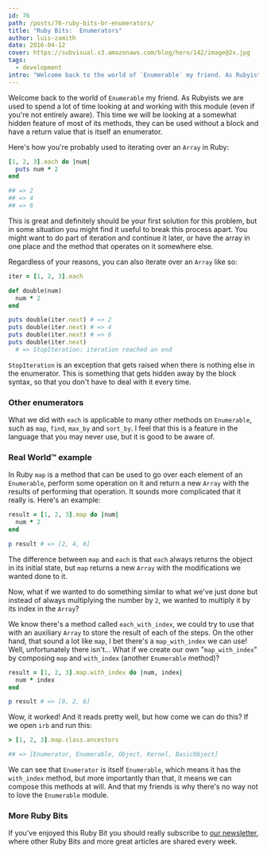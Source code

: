 ```yaml
---
id: 76
path: /posts/76-ruby-bits-br-enumerators/
title: "Ruby Bits:  Enumerators"
author: luis-zamith
date: 2016-04-12
cover: https://subvisual.s3.amazonaws.com/blog/hero/142/image@2x.jpg
tags:
  - development
intro: "Welcome back to the world of `Enumerable` my friend. As Rubyists we are used to"
---
```


Welcome back to the world of `Enumerable` my friend. As Rubyists we are used to
spend a lot of time looking at and working with this module (even if you're not
entirely aware). This time we will be looking at a somewhat hidden feature of
most of its methods, they can be used without a block and have a return value
that is itself an enumerator.

Here's how you're probably used to iterating over an `Array` in Ruby:

```ruby
[1, 2, 3].each do |num|
  puts num * 2
end

## => 2
## => 4
## => 6
```

This is great and definitely should be your first solution for this problem, but
in some situation you might find it useful to break this process apart. You
might want to do part of iteration and continue it later, or have the array in
one place and the method that operates on it somewhere else.

Regardless of your reasons, you can also iterate over an `Array` like so:

```ruby
iter = [1, 2, 3].each

def double(num)
  num * 2
end

puts double(iter.next) # => 2
puts double(iter.next) # => 4
puts double(iter.next) # => 6
puts double(iter.next) 
  # => StopIteration: iteration reached an end
```

`StopIteration` is an exception that gets raised when there is nothing else in
the enumerator. This is something that gets hidden away by the block syntax, so
that you don't have to deal with it every time.

### Other enumerators

What we did with `each` is applicable to many other methods on `Enumerable`,
such as `map`, `find`, `max_by` and `sort_by`. I feel that this is a feature in
the language that you may never use, but it is good to be aware of.

### Real World™ example

In Ruby `map` is a method that can be used to go over each element of an
`Enumerable`, perform some operation on it and return a new `Array` with the
results of performing that operation. It sounds more complicated that it really
is. Here's an example:

```ruby
result = [1, 2, 3].map do |num|
  num * 2
end

p result # => [2, 4, 6]
```

The difference between `map` and `each` is that `each` always returns the object
in its initial state, but `map` returns a new `Array` with the modifications we
wanted done to it.

Now, what if we wanted to do something similar to what we've just done but
instead of always multiplying the number by `2`, we wanted to multiply it by its
index in the `Array`?

We know there's a method called `each_with_index`, we could try to use that with
an auxiliary `Array` to store the result of each of the steps. On the other
hand, that sound a lot like `map`, I bet there's a `map_with_index` we can use!
Well, unfortunately there isn't... What if we create our own "`map_with_index`"
by composing `map` and `with_index` (another `Enumerable` method)?

```ruby
result = [1, 2, 3].map.with_index do |num, index|
  num * index
end

p result # => [0, 2, 6]
```

Wow, it worked! And it reads pretty well, but how come we can do this? If we
open `irb` and run this:

```ruby
> [1, 2, 3].map.class.ancestors

## => [Enumerator, Enumerable, Object, Kernel, BasicObject]
```
We can see that `Enumerator` is itself `Enumerable`, which means it has the `with_index` method, but
more importantly than that, it means we can compose this methods at will. And
that my friends is why there's no way not to love the `Enumerable` module.

### More Ruby Bits

If you've enjoyed this Ruby Bit you should really subscribe to [our
newsletter](https://subvisual.co/newsletter/), where other Ruby Bits and more
great articles are shared every week.

